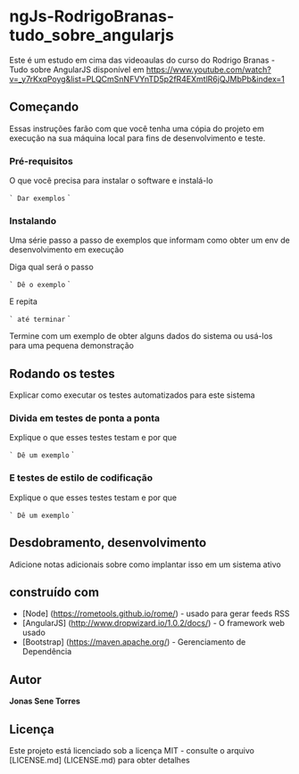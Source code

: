 # ngJs-RodrigoBranas-tudo_sobre_angularjs

Este é um estudo em cima das videoaulas do curso do Rodrigo Branas  - Tudo sobre AngularJS disponível em https://www.youtube.com/watch?v=_y7rKxqPoyg&list=PLQCmSnNFVYnTD5p2fR4EXmtlR6jQJMbPb&index=1

## Começando

Essas instruções farão com que você tenha uma cópia do projeto em execução na sua máquina local para fins de desenvolvimento e teste.

### Pré-requisitos

O que você precisa para instalar o software e instalá-lo

`` `
Dar exemplos
`` `

### Instalando

Uma série passo a passo de exemplos que informam como obter um env de desenvolvimento em execução

Diga qual será o passo

`` `
Dê o exemplo
`` `

E repita

`` `
até terminar
`` `

Termine com um exemplo de obter alguns dados do sistema ou usá-los para uma pequena demonstração

## Rodando os testes

Explicar como executar os testes automatizados para este sistema

### Divida em testes de ponta a ponta

Explique o que esses testes testam e por que

`` `
Dê um exemplo
`` `

### E testes de estilo de codificação

Explique o que esses testes testam e por que

`` `
Dê um exemplo
`` `

## Desdobramento, desenvolvimento

Adicione notas adicionais sobre como implantar isso em um sistema ativo

## construído com

* [Node] (https://rometools.github.io/rome/) - usado para gerar feeds RSS
* [AngularJS] (http://www.dropwizard.io/1.0.2/docs/) - O framework web usado
* [Bootstrap] (https://maven.apache.org/) - Gerenciamento de Dependência


<!--
## Plugins do npm

* [] (http://www.dropwizard.io/1.0.2/docs/) - O framework web usado
* [] (https://maven.apache.org/) - Gerenciamento de Dependência
* [] (https://rometools.github.io/rome/) - usado para gerar feeds RSS
-->

<!--
## Contribuindo

Leia [CONTRIBUTING.md] (https://gist.github.com/PurpleBooth/b24679402957c63ec426) para obter detalhes sobre nosso código de conduta e sobre o processo de envio de solicitações de recebimento para nós.

## Versioning

Nós usamos [SemVer] (http://semver.org/) para controle de versão. Para as versões disponíveis, veja as [tags neste repositório] (https://github.com/your/project/tags).

-->
## Autor

**Jonas Sene Torres**  <!-- - * Trabalho inicial * - [PurpleBooth] (https://github.com/PurpleBooth) -->

<!--
Veja também a lista de [contribuidores] (https://github.com/your/project/contributors) que participaram deste projeto.
-->
## Licença

Este projeto está licenciado sob a licença MIT - consulte o arquivo [LICENSE.md] (LICENSE.md) para obter detalhes

<!--
## Agradecimentos

* Dica de chapéu para qualquer pessoa cujo código foi usado
* Inspiração
* etc
-->
